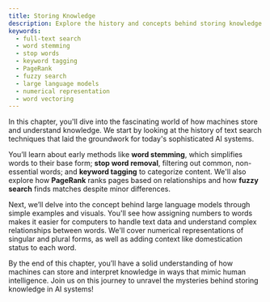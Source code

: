 ```yaml
---
title: Storing Knowledge
description: Explore the history and concepts behind storing knowledge in machines, from early text search techniques to modern large language models.
keywords:
  - full-text search
  - word stemming
  - stop words
  - keyword tagging
  - PageRank
  - fuzzy search
  - large language models
  - numerical representation
  - word vectoring
---
```


In this chapter, you'll dive into the fascinating world of how machines store and understand knowledge. We start by looking at the history of text search techniques that laid the groundwork for today's sophisticated AI systems.

You’ll learn about early methods like **word stemming**, which simplifies words to their base form; **stop word removal**, filtering out common, non-essential words; and **keyword tagging** to categorize content. We'll also explore how **PageRank** ranks pages based on relationships and how **fuzzy search** finds matches despite minor differences.

Next, we’ll delve into the concept behind large language models through simple examples and visuals. You'll see how assigning numbers to words makes it easier for computers to handle text data and understand complex relationships between words. We'll cover numerical representations of singular and plural forms, as well as adding context like domestication status to each word.

By the end of this chapter, you’ll have a solid understanding of how machines can store and interpret knowledge in ways that mimic human intelligence. Join us on this journey to unravel the mysteries behind storing knowledge in AI systems!